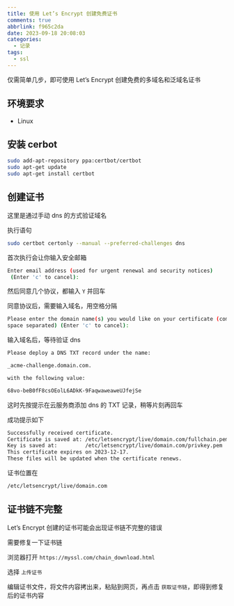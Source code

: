 ```yaml
---
title: 使用 Let’s Encrypt 创建免费证书
comments: true
abbrlink: f965c2da
date: 2023-09-18 20:08:03
categories:
  - 记录
tags:
  - ssl
---
```


仅需简单几步，即可使用 Let’s Encrypt 创建免费的多域名和泛域名证书

<!--more-->

## 环境要求

- Linux

## 安装 cerbot

```sh
sudo add-apt-repository ppa:certbot/certbot
sudo apt-get update
sudo apt-get install certbot
```

## 创建证书

这里是通过手动 dns 的方式验证域名

执行语句

```sh
sudo certbot certonly --manual --preferred-challenges dns
```

首次执行会让你输入安全邮箱

```sh
Enter email address (used for urgent renewal and security notices)
 (Enter 'c' to cancel):
```

然后同意几个协议，都输入 `Y` 并回车

同意协议后，需要输入域名，用空格分隔

```sh
Please enter the domain name(s) you would like on your certificate (comma and/or
space separated) (Enter 'c' to cancel):
```

输入域名后，等待验证 dns

```sh
Please deploy a DNS TXT record under the name:

_acme-challenge.domain.com.

with the following value:

68vo-beB0fF8csOEolL6ADkK-9FaqwaweaweUJfejSe
```

这时先按提示在云服务商添加 dns 的 TXT 记录，稍等片刻再回车

成功提示如下

```sh
Successfully received certificate.
Certificate is saved at: /etc/letsencrypt/live/domain.com/fullchain.pem
Key is saved at:         /etc/letsencrypt/live/domain.com/privkey.pem
This certificate expires on 2023-12-17.
These files will be updated when the certificate renews.
```

证书位置在

```sh
/etc/letsencrypt/live/domain.com
```

## 证书链不完整

Let’s Encrypt 创建的证书可能会出现证书链不完整的错误

需要修复一下证书链

浏览器打开 `https://myssl.com/chain_download.html`

选择 `上传证书`

编辑证书文件，将文件内容拷出来，粘贴到网页，再点击 `获取证书链`，即得到修复后的证书内容
